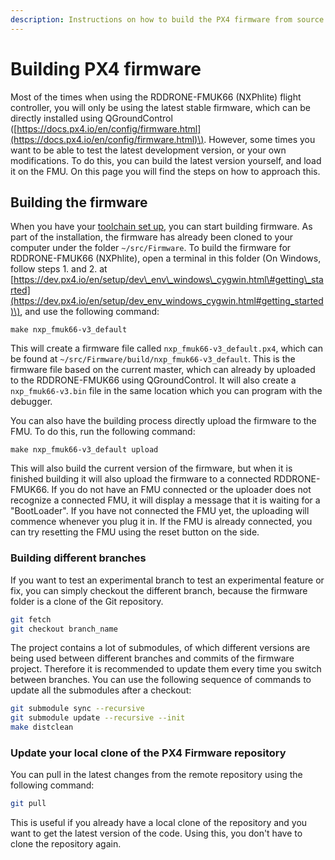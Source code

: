 ```yaml
---
description: Instructions on how to build the PX4 firmware from source using the console.
---
```


# Building PX4 firmware

Most of the times when using the RDDRONE-FMUK66 \(NXPhlite\) flight controller, you will only be using the latest stable firmware, which can be directly installed using QGroundControl \([https://docs.px4.io/en/config/firmware.html](https://docs.px4.io/en/config/firmware.html)\). However, some times you want to be able to test the latest development version, or your own modifications. To do this, you can build the latest version yourself, and load it on the FMU. On this page you will find the steps on how to approach this.

## Building the firmware

When you have your [toolchain set up](tools/toolchain-installation.md), you can start building firmware. As part of the installation, the firmware has already been cloned to your computer under the folder `~/src/Firmware`. To build the firmware for RDDRONE-FMUK66 \(NXPhlite\), open a terminal in this folder \(On Windows, follow steps 1. and 2. at [https://dev.px4.io/en/setup/dev\_env\_windows\_cygwin.html\#getting\_started](https://dev.px4.io/en/setup/dev_env_windows_cygwin.html#getting_started)\), and use the following command:

```text
make nxp_fmuk66-v3_default
```

This will create a firmware file called `nxp_fmuk66-v3_default.px4`, which can be found at `~/src/Firmware/build/nxp_fmuk66-v3_default`. This is the firmware file based on the current master, which can already by uploaded to the RDDRONE-FMUK66 using QGroundControl. It will also create a `nxp_fmuk66-v3.bin` file in the same location which you can program with the debugger.

You can also have the building process directly upload the firmware to the FMU. To do this, run the following command:

```text
make nxp_fmuk66-v3_default upload
```

This will also build the current version of the firmware, but when it is finished building it will also upload the firmware to a connected RDDRONE-FMUK66. If you do not have an FMU connected or the uploader does not recognize a connected FMU, it will display a message that it is waiting for a "BootLoader". If you have not connected the FMU yet, the uploading will commence whenever you plug it in. If the FMU is already connected, you can try resetting the FMU using the reset button on the side.

### Building different branches

If you want to test an experimental branch to test an experimental feature or fix, you can simply checkout the different branch, because the firmware folder is a clone of the Git repository.

```bash
git fetch
git checkout branch_name
```

The project contains a lot of submodules, of which different versions are being used between different branches and commits of the firmware project. Therefore it is recommended to update them every time you switch between branches. You can use the following sequence of commands to update all the submodules after a checkout:

```bash
git submodule sync --recursive
git submodule update --recursive --init
make distclean
```

### Update your local clone of the PX4 Firmware repository

You can pull in the latest changes from the remote repository using the following command:

```bash
git pull
```

This is useful if you already have a local clone of the repository and you want to get the latest version of the code. Using this, you don't have to clone the repository again.

